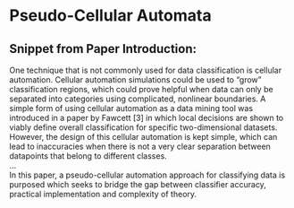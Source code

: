 # Pseudo-Cellular Automata

## Snippet from Paper Introduction:

One technique that is not commonly used for data classification is cellular automation.  Cellular automation simulations could be used to “grow” classification regions, which could prove helpful when data can only be separated into categories using complicated, nonlinear boundaries.  A simple form of using cellular automation as a data mining tool was introduced in a paper by Fawcett [3] in which local decisions are shown to viably define overall classification for specific two-dimensional datasets.  However, the design of this cellular automation is kept simple, which can lead to inaccuracies when there is not a very clear separation between datapoints that belong to different classes.  
...  
In this paper, a pseudo-cellular automation approach for classifying data is purposed which seeks to bridge the gap between classifier accuracy, practical implementation and complexity of theory.

